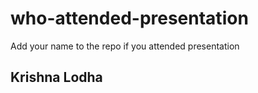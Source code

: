 # who-attended-presentation
Add your name to the repo if you attended presentation


## Krishna Lodha